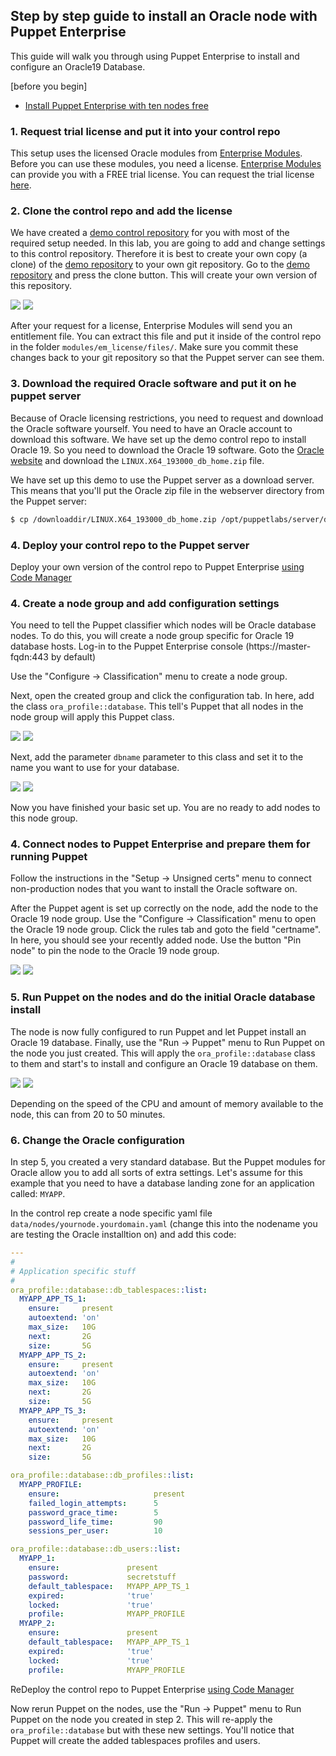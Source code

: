 ## Step by step guide to install an Oracle node with Puppet Enterprise

This guide will walk you through using Puppet Enterprise to install and configure an Oracle19 Database. 

[before you begin]
- [Install Puppet Enterprise with ten nodes free](https://www.puppet.com/docs/pe/2019.2/installing.html)


### 1. Request trial license and put it into your control repo

This setup uses the licensed Oracle modules from [Enterprise Modules](https://www.enterprisemodules.com). Before you can use these modules, you need a license. [Enterprise Modules](https://www.enterprisemodules.com) can provide you with a FREE trial license. You can request the trial license [here](https://www.enterprisemodules.com/sign-up-for-free-trial).


### 2. Clone the control repo and add the license

We have created a [demo control repository](https://github.com/enterprisemodules/oracle_database_control_repo) for you with most of the required setup needed. In this lab, you are going to add and change settings to this control repository. Therefore it is best to create your own copy (a clone) of the [demo repository](https://github.com/enterprisemodules/oracle_database_control_repo) to your own git repository. Go to the [demo repository](https://github.com/enterprisemodules/oracle_database_control_repo) and press the clone button. This will create your own version of this repository.


![](./clone-repo.png)
![](how-to-automate-oracle-installations-and-management/clone-repo.png)

After your request for a license, Enterprise Modules will send you an entitlement file. You can extract this file and put it inside of the control repo in the folder `modules/em_license/files/`. Make sure you commit these changes back to your git repository so that the Puppet server can see them.

### 3. Download the required Oracle software and put it on he puppet server

Because of Oracle licensing restrictions, you need to request and download the Oracle software yourself. You need to have an Oracle account to download this software. We have set up the demo control repo to install Oracle 19. So you need to download the Oracle 19 software. Goto the [Oracle website](https://www.oracle.com/database/technologies/oracle19c-linux-downloads.html) and download the `LINUX.X64_193000_db_home.zip` file. 

We have set up this demo to use the Puppet server as a download server. This means that you'll put the Oracle zip file in the webserver directory from the Puppet server:

```bash
$ cp /downloaddir/LINUX.X64_193000_db_home.zip /opt/puppetlabs/server/data/packages/public
```

### 4. Deploy your control repo to the Puppet server

Deploy your own version of the  control repo to Puppet Enterprise [using Code Manager](https://www.puppet.com/docs/pe/2019.2/code_mgr_config.html#configuring_code_manager)


### 4. Create a node group and add configuration settings

You need to tell the Puppet classifier which nodes will be Oracle database nodes. To do this, you will create a node group specific for Oracle 19 database hosts. Log-in to the Puppet Enterprise console (https://master-fqdn:443 by default) 

Use the "Configure -> Classification" menu to create a node group.

Next, open the created group and click the configuration tab. In here, add the class `ora_profile::database`. This tell's Puppet that all nodes in the node group will apply this Puppet class.

![](./add-class.png)
![](how-to-automate-oracle-installations-and-management/add-class.png)

Next, add the parameter `dbname` parameter to this class and set it to the name you want to use for your database.

![](./add-parameter.png)
![](how-to-automate-oracle-installations-and-management/add-parameter.png)

Now you have finished your basic set up. You are no ready to add nodes to this node group.

### 4. Connect nodes to Puppet Enterprise and prepare them for running Puppet 

Follow the instructions in the "Setup -> Unsigned certs" menu to connect non-production nodes that you want to install the Oracle software on.

After the Puppet agent is set up correctly on the node, add the node to the Oracle 19 node group. Use the "Configure -> Classification" menu to open the Oracle 19 node group. Click the rules tab and goto the field "certname". In here, you should see your recently added node. Use the button "Pin node" to pin the node to the Oracle 19 node group.

![](./add-node-to-nodegroup.png)
![](how-to-automate-oracle-installations-and-management/add-node-to-nodegroup.png)


### 5. Run Puppet on the nodes and do the initial Oracle database install

The node is now fully configured to run Puppet and let Puppet install an Oracle 19 database. Finally, use the "Run -> Puppet" menu to Run Puppet on the node you just created. This will apply the `ora_profile::database` class to them and start's to install and configure an Oracle 19 database on them.

![](./run-puppet.png)
![](how-to-automate-oracle-installations-and-management/run-puppet.png)

Depending on the speed of the CPU and amount of memory available to the node, this can from 20 to 50 minutes.

### 6. Change the Oracle configuration

In step 5, you created a very standard database. But the Puppet modules for Oracle allow you to add all sorts of extra settings. Let's assume for this example that you need to have a database landing zone for an application called: `MYAPP`. 

In the control rep create a node specific yaml file `data/nodes/yournode.yourdomain.yaml` (change this into the nodename you are testing the Oracle installtion on) and add this code:

```yaml
---
#
# Application specific stuff
#
ora_profile::database::db_tablespaces::list:
  MYAPP_APP_TS_1:
    ensure:     present
    autoextend: 'on'
    max_size:   10G
    next:       2G
    size:       5G
  MYAPP_APP_TS_2:
    ensure:     present
    autoextend: 'on'
    max_size:   10G
    next:       2G
    size:       5G
  MYAPP_APP_TS_3:
    ensure:     present
    autoextend: 'on'
    max_size:   10G
    next:       2G
    size:       5G

ora_profile::database::db_profiles::list:
  MYAPP_PROFILE:
    ensure:                     present
    failed_login_attempts:      5
    password_grace_time:        5
    password_life_time:         90
    sessions_per_user:          10

ora_profile::database::db_users::list:
  MYAPP_1:
    ensure:               present
    password:             secretstuff
    default_tablespace:   MYAPP_APP_TS_1
    expired:              'true'
    locked:               'true'
    profile:              MYAPP_PROFILE
  MYAPP_2:
    ensure:               present
    default_tablespace:   MYAPP_APP_TS_1
    expired:              'true'
    locked:               'true'
    profile:              MYAPP_PROFILE
```

ReDeploy the control repo to Puppet Enterprise [using Code Manager](https://www.puppet.com/docs/pe/2019.2/code_mgr_config.html#configuring_code_manager)

Now rerun Puppet on the nodes, use the "Run -> Puppet" menu to Run Puppet on the node you created in step 2. This will re-apply the `ora_profile::database` but with these new settings. You'll notice that Puppet will create the added tablespaces profiles and users.

